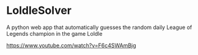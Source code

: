 ﻿# LoldleSolver
A python web app that automatically guesses the random daily League of Legends champion in the game Loldle

https://www.youtube.com/watch?v=F6c4SWAmBjg
